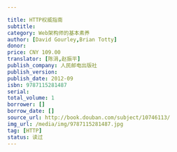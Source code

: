 ```yaml
---

title: HTTP权威指南
subtitle:
category: Web架构师的基本素养
author: [David Gourley,Brian Totty]
donor: 
price: CNY 109.00
translator: [陈涓,赵振平]
publish_company: 人民邮电出版社
publish_version: 
publish_date: 2012-09
isbn: 9787115281487
serial: 
total_volume: 1
borrower: []
borrow_date: []
source_url: http://book.douban.com/subject/10746113/
img_url: /media/img/9787115281487.jpg
tag: [HTTP]
status: 读过
---
```


